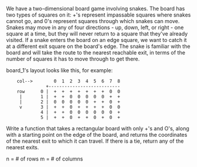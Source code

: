 We have a two-dimensional board game involving snakes. The board has two types
of squares on it: +'s represent impassable squares where snakes cannot go, and
0's represent squares through which snakes can move. Snakes may move in any of
four directions - up, down, left, or right - one square at a time, but they will
never return to a square that they've already visited. If a snake enters the
board on an edge square, we want to catch it at a different exit square on the
board's edge. The snake is familiar with the board and will take the route to
the nearest reachable exit, in terms of the number of squares it has to move
through to get there.

board_1's layout looks like this, for example:

```
    col-->        0  1  2  3  4  5  6  7  8
               +---------------------------
    row      0 |  +  +  +  +  +  +  +  0  0
     |       1 |  +  +  0  0  0  0  0  +  +
     |       2 |  0  0  0  0  0  +  +  0  +
     v       3 |  +  +  0  +  +  +  +  0  0
             4 |  +  +  0  0  0  0  0  0  +
             5 |  +  +  0  +  +  0  +  0  +
```

Write a function that takes a rectangular board with only +'s and O's, along
with a starting point on the edge of the board, and returns the coordinates of
the nearest exit to which it can travel. If there is a tie, return any of the
nearest exits.

n = # of rows m = # of columns
